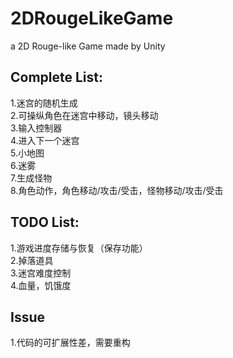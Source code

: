 # 2DRougeLikeGame
a 2D Rouge-like Game made by Unity

## Complete List:
1.迷宫的随机生成<br>
2.可操纵角色在迷宫中移动，镜头移动<br>
3.输入控制器<br>
4.进入下一个迷宫<br>
5.小地图<br>
6.迷雾<br>
7.生成怪物<br>
8.角色动作，角色移动/攻击/受击，怪物移动/攻击/受击<br>
## TODO List:
1.游戏进度存储与恢复（保存功能）<br>
2.掉落道具<br>
3.迷宫难度控制<br>
4.血量，饥饿度<br>
## Issue
1.代码的可扩展性差，需要重构<br>


